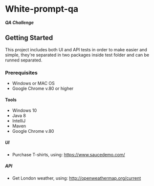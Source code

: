 # White-prompt-qa

***QA Challenge***

## Getting Started

This project includes both UI and API tests in order to make easier and simple, they're separated in two packages inside test folder and can be runned separated. 

### Prerequisites

- Windows or MAC OS 
- Google Chrome v.80 or higher 

#### Tools

- Windows 10
- Java 8
- IntelliJ
- Maven 
- Google Chrome v.80


##### UI
- Purchase T-shirts, using: https://www.saucedemo.com/ 


##### API
- Get London weather, using: http://openweathermap.org/current 

